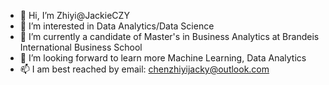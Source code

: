 - 👋 Hi, I’m Zhiyi@JackieCZY
- 👀 I’m interested in Data Analytics/Data Science
- 🌱 I’m currently a candidate of Master's in Business Analytics at Brandeis International Business School
- 💞️ I’m looking forward to learn more Machine Learning, Data Analytics
- 📫 I am best reached by email: chenzhiyijacky@outlook.com

<!---
JackieCZY/JackieCZY is a ✨ special ✨ repository because its `README.md` (this file) appears on your GitHub profile.
You can click the Preview link to take a look at your changes.
--->
